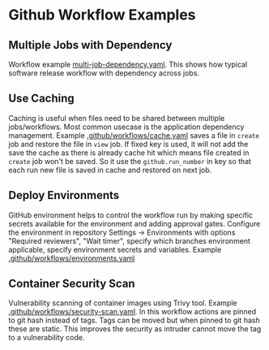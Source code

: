 # Github Workflow Examples


## Multiple Jobs with Dependency

Workflow example [multi-job-dependency.yaml](.github/workflows/multi-job-dependency.yaml). This shows how typical software release workflow with dependency across jobs.


## Use Caching

Caching is useful when files need to be shared between multiple jobs/workflows. Most common usecase is the application dependency management. Example [.github/workflows/cache.yaml](.github/workflows/cache.yaml)
saves a file in `create` job and restore the file in `view` job. If fixed key is used, it will not add the save the cache as there is already cache hit which means file created in `create` job
won't be saved. So it use the `github.run_number` in key so that each run new file is saved in cache and restored on next job.


## Deploy Environments

GitHub environment helps to control the workflow run by making specific secrets available for the environment and adding 
approval gates. Configure the environment in repository Settings -> Environments with options "Required reviewers", "Wait timer", specify which branches environment applicable, specify environment secrets and variables. Example [.github/workflows/environments.yaml](.github/workflows/environments.yaml)


## Container Security Scan

Vulnerability scanning of container images using Trivy tool. Example [.github/workflows/security-scan.yaml](.github/workflows/security-scan.yaml). 
In this workflow actions are pinned to git hash instead of tags. Tags can be moved but when pinned to git hash these are static.
This improves the security as intruder cannot move the tag to a vulnerability code.